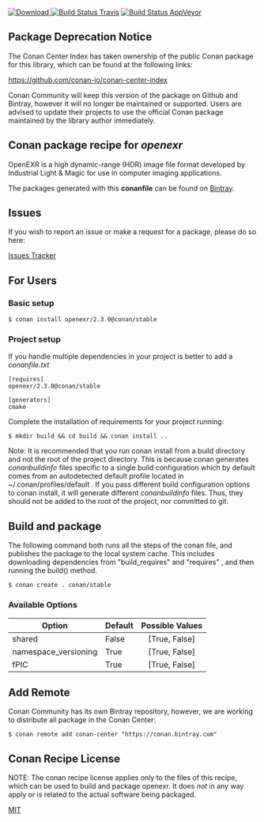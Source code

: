 [![Download](https://api.bintray.com/packages/conan-community/conan/openexr%3Aconan/images/download.svg) ](https://bintray.com/conan-community/conan/openexr%3Aconan/_latestVersion)
[![Build Status Travis](https://travis-ci.org/conan-community/conan-openexr.svg)](https://travis-ci.org/conan-community/conan-openexr)
[![Build Status AppVeyor](https://ci.appveyor.com/api/projects/status/github/conan-community/conan-openexr?svg=true)](https://ci.appveyor.com/project/ConanCIintegration/conan-openexr)

## Package Deprecation Notice

The Conan Center Index has taken ownership of the public Conan package for this library, which can be found at the following links:

https://github.com/conan-io/conan-center-index

Conan Community will keep this version of the package on Github and Bintray, however it will no longer be maintained or supported.
Users are advised to update their projects to use the official Conan package maintained by the library author immediately.


## Conan package recipe for *openexr*

OpenEXR is a high dynamic-range (HDR) image file format developed by Industrial Light & Magic for use in computer imaging applications.

The packages generated with this **conanfile** can be found on [Bintray](https://bintray.com/conan-community/conan/openexr%3Aconan).


## Issues

If you wish to report an issue or make a request for a package, please do so here:

[Issues Tracker](https://github.com/conan-community/community/issues)


## For Users

### Basic setup

    $ conan install openexr/2.3.0@conan/stable

### Project setup

If you handle multiple dependencies in your project is better to add a *conanfile.txt*

    [requires]
    openexr/2.3.0@conan/stable

    [generators]
    cmake

Complete the installation of requirements for your project running:

    $ mkdir build && cd build && conan install ..

Note: It is recommended that you run conan install from a build directory and not the root of the project directory.  This is because conan generates *conanbuildinfo* files specific to a single build configuration which by default comes from an autodetected default profile located in ~/.conan/profiles/default .  If you pass different build configuration options to conan install, it will generate different *conanbuildinfo* files.  Thus, they should not be added to the root of the project, nor committed to git.


## Build and package

The following command both runs all the steps of the conan file, and publishes the package to the local system cache.  This includes downloading dependencies from "build_requires" and "requires" , and then running the build() method.

    $ conan create . conan/stable


### Available Options
| Option        | Default | Possible Values  |
| ------------- |:----------------- |:------------:|
| shared      | False |  [True, False] |
| namespace_versioning      | True |  [True, False] |
| fPIC      | True |  [True, False] |


## Add Remote

Conan Community has its own Bintray repository, however, we are working to distribute all package in the Conan Center:

    $ conan remote add conan-center "https://conan.bintray.com"


## Conan Recipe License

NOTE: The conan recipe license applies only to the files of this recipe, which can be used to build and package openexr.
It does *not* in any way apply or is related to the actual software being packaged.

[MIT](LICENSE)
